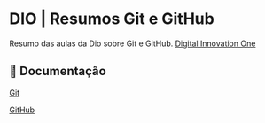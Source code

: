 
# DIO | Resumos Git e GitHub

Resumo das aulas da Dio sobre Git e GitHub.
[Digital Innovation One](https://web.dio.me/)

## 📃 Documentação

[Git](https://git-scm.com/doc)

[GitHub](https://docs.github.com/pt)


